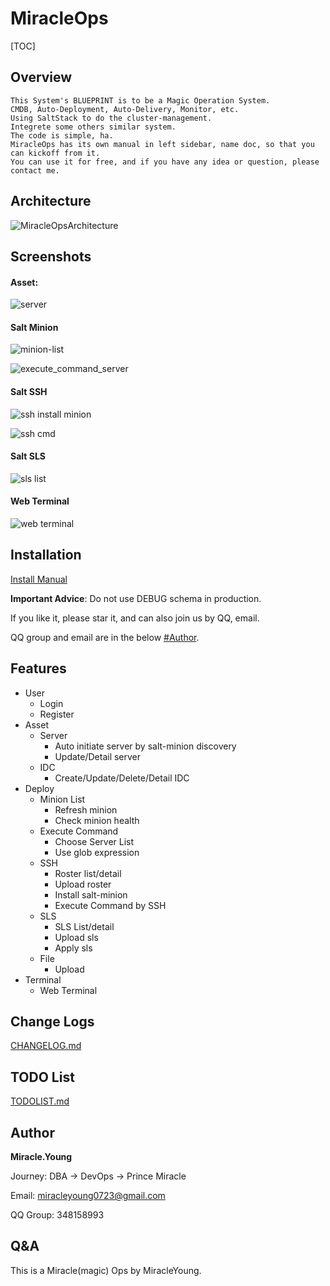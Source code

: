 # MiracleOps

[TOC]

## Overview

    This System's BLUEPRINT is to be a Magic Operation System.
    CMDB, Auto-Deployment, Auto-Delivery, Monitor, etc.
    Using SaltStack to do the cluster-management.
    Integrete some others similar system.
    The code is simple, ha.
    MiracleOps has its own manual in left sidebar, name doc, so that you can kickoff from it.
    You can use it for free, and if you have any idea or question, please contact me.
    
    
## Architecture

![MiracleOpsArchitecture](https://github.com/MiracleYoung/MiracleOps/raw/master/utils/MiracleOps.png)

## Screenshots

#### Asset:

![server](https://github.com/MiracleYoung/MiracleOps/raw/master/static/images/doc/mo/server.png)

#### Salt Minion

![minion-list](https://github.com/MiracleYoung/MiracleOps/raw/master/static/images/doc/mo/minion-list.png)

![execute_command_server](https://github.com/MiracleYoung/MiracleOps/raw/master/static/images/doc/mo/execute_command_server.png)

#### Salt SSH

![ssh install minion](https://github.com/MiracleYoung/MiracleOps/raw/master/static/images/doc/mo/ssh_install_minion.png)

![ssh cmd](https://github.com/MiracleYoung/MiracleOps/raw/master/static/images/doc/mo/ssh_cmd.png)

#### Salt SLS

![sls list](https://github.com/MiracleYoung/MiracleOps/raw/master/static/images/doc/mo/sls_list.png)

#### Web Terminal

![web terminal](https://github.com/MiracleYoung/MiracleOps/raw/master/static/images/doc/mo/terminal_detail.png)

## Installation

[Install Manual](https://github.com/MiracleYoung/MiracleOps/raw/master/utils/INSTALL_MANUAL.md)

**Important Advice**: Do not use DEBUG schema in production.

If you like it, please star it, and can also join us by QQ, email.

QQ group and email are in the below [#Author](https://github.com/MiracleYoung/MiracleOps#author).

## Features

- User
    - Login
    - Register
- Asset
    - Server
        - Auto initiate server by salt-minion discovery
        - Update/Detail server
    - IDC
        - Create/Update/Delete/Detail IDC
- Deploy
    - Minion List
        - Refresh minion
        - Check minion health
    - Execute Command
        - Choose Server List
        - Use glob expression
    - SSH
        - Roster list/detail
        - Upload roster
        - Install salt-minion
        - Execute Command by SSH
    - SLS
        - SLS List/detail
        - Upload sls
        - Apply sls
    - File
        - Upload
- Terminal
    - Web Terminal
    
## Change Logs

[CHANGELOG.md](https://raw.githubusercontent.com/MiracleYoung/MiracleOps/master/CHANGELOG.md)

## TODO List

[TODOLIST.md](https://raw.githubusercontent.com/MiracleYoung/MiracleOps/master/TODOLIST.md)

## Author

**Miracle.Young**

Journey: DBA -> DevOps -> Prince Miracle

Email: miracleyoung0723@gmail.com

QQ Group: 348158993

## Q&A

This is a Miracle(magic) Ops by MiracleYoung.

